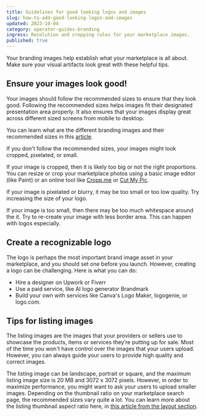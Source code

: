 ```yaml
---
title: Guidelines for good looking logos and images
slug: how-to-add-good-looking-logos-and-images
updated: 2023-10-04
category: operator-guides-branding
ingress: Resolution and cropping rules for your marketplace images.
published: true
---
```


Your branding images help establish what your marketplace is all about.
Make sure your visual artifacts look great with these helpful tips.

## Ensure your images look good!

Your images should follow the recommended sizes to ensure that they look
good. Following the recommended sizes helps images fit their designated
presentation area properly. It also ensures that your images display
great across different sized screens from mobile to desktop.

You can learn what are the different branding images and their
recommended sizes in this
[article](/docs/operator-guides/introduction-to-marketplace-images).

If you don't follow the recommended sizes, your images might look
cropped, pixelated, or small.

If your image is cropped, then it is likely too big or not the right
proportions. You can resize or crop your marketplace photos using a
basic image editor (like Paint) or an online tool like
[Cropp.me](http://cropp.me/) or [Cut My Pic](http://www.cutmypic.com/).

If your image is pixelated or blurry, it may be too small or too low
quality. Try increasing the size of your logo.

If your image is too small, then there may be too much whitespace around
the it. Try to re-create your image with less border area. This can
happen with logos especially.

## Create a recognizable logo

The logo is perhaps the most important brand image asset in your
marketplace, and you should set one before you launch. However, creating
a logo can be challenging. Here is what you can do:

- Hire a designer on Upwork or Fiverr
- Use a paid service, like AI logo generator Brandmark
- Build your own with services like Canva's Logo Maker, logogenie, or
  logo.com.

## Tips for listing images

The listing images are the images that your providers or sellers use to
showcase the products, items or services they’re putting up for sale.
Most of the time you won't have control over the images that your users
upload. However, you can always guide your users to provide high quality
and correct images.

The listing image can be landscape, portrait or square, and the maximum
listing image size is 20 MB and 3072 x 3072 pixels. However, in order to
maximize performance, you might want to ask your users to upload smaller
images. Depending on the thumbnail ratio on your marketplace search
page, the recommended sizes vary quite a lot. You can learn more about
the listing thumbnail aspect ratio here, in
[this article from the layout section](https://www.sharetribe.com/docs/operator-guides/listing-thumbnail-aspect-ratio/).
